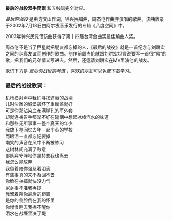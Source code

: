

**最后的战役双手简谱** 和五线谱完全对应。

_最后的战役_ 是由方文山作词，钟兴民编曲，周杰伦作曲并演唱的歌曲。该曲收录于2002年7月18日由阿尔发音乐发行的专辑《八度空间》中。

2003年钟兴民凭借该曲获得了第十四届台湾金曲奖最佳编曲人奖。

周杰伦不是当了巨星就把朋友都忘掉的人，《最后的战役》就是一首纪念与刘畊宏之间的纯真友谊而创作的歌曲。创作前周杰伦就跟刘畊宏坦言说要写一首很“屌”的歌，把我们的兄弟情义写进去。然后，还邀请刘畊宏在MV里演他的战友。

歌词下方是 _最后的战役钢琴谱_ ，喜欢的朋友可以免费下载学习。

### 最后的战役歌词：

机枪扫射声中我们寻找遮蔽的战壕  
儿时沙雕的城堡毁坏了重新盖就好  
可是你那沾染血布满弹孔的军外套  
却就连祷告手都举不好在硝烟中想起冰棒汽水的味道  
和那些无所事事一整个夏天的年少  
我放下枪回忆去年一起毕业的学校  
而眼泪一直都忘记要掉  
嘲笑的声音在风中不断被练习  
这树林间充满了敌意  
部队弃守阵地你坚持要我也离去  
我怎么能放弃  
我留着陪你强忍着泪滴  
有些事真的来不及回不去  
你脸在抽搐就快没力气  
家乡事不准我再提  
我留着陪你最后的距离  
是你的侧脸倒在我的怀里  
你慢慢睡去我摇不醒你  
泪水在战壕里决了堤

